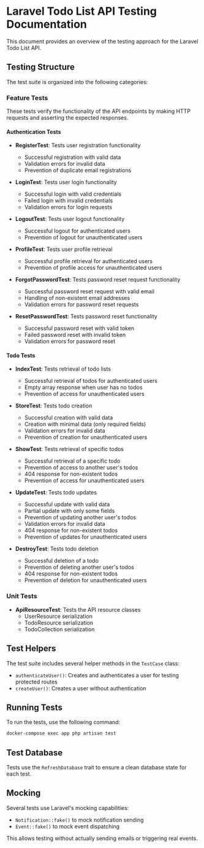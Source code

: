 # Laravel Todo List API Testing Documentation

This document provides an overview of the testing approach for the Laravel Todo List API.

## Testing Structure

The test suite is organized into the following categories:

### Feature Tests

These tests verify the functionality of the API endpoints by making HTTP requests and asserting the expected responses.

#### Authentication Tests

- **RegisterTest**: Tests user registration functionality
  - Successful registration with valid data
  - Validation errors for invalid data
  - Prevention of duplicate email registrations

- **LoginTest**: Tests user login functionality
  - Successful login with valid credentials
  - Failed login with invalid credentials
  - Validation errors for login requests

- **LogoutTest**: Tests user logout functionality
  - Successful logout for authenticated users
  - Prevention of logout for unauthenticated users

- **ProfileTest**: Tests user profile retrieval
  - Successful profile retrieval for authenticated users
  - Prevention of profile access for unauthenticated users

- **ForgotPasswordTest**: Tests password reset request functionality
  - Successful password reset request with valid email
  - Handling of non-existent email addresses
  - Validation errors for password reset requests

- **ResetPasswordTest**: Tests password reset functionality
  - Successful password reset with valid token
  - Failed password reset with invalid token
  - Validation errors for password reset

#### Todo Tests

- **IndexTest**: Tests retrieval of todo lists
  - Successful retrieval of todos for authenticated users
  - Empty array response when user has no todos
  - Prevention of access for unauthenticated users

- **StoreTest**: Tests todo creation
  - Successful creation with valid data
  - Creation with minimal data (only required fields)
  - Validation errors for invalid data
  - Prevention of creation for unauthenticated users

- **ShowTest**: Tests retrieval of specific todos
  - Successful retrieval of a specific todo
  - Prevention of access to another user's todos
  - 404 response for non-existent todos
  - Prevention of access for unauthenticated users

- **UpdateTest**: Tests todo updates
  - Successful update with valid data
  - Partial update with only some fields
  - Prevention of updating another user's todos
  - Validation errors for invalid data
  - 404 response for non-existent todos
  - Prevention of updates for unauthenticated users

- **DestroyTest**: Tests todo deletion
  - Successful deletion of a todo
  - Prevention of deleting another user's todos
  - 404 response for non-existent todos
  - Prevention of deletion for unauthenticated users

### Unit Tests

- **ApiResourceTest**: Tests the API resource classes
  - UserResource serialization
  - TodoResource serialization
  - TodoCollection serialization

## Test Helpers

The test suite includes several helper methods in the `TestCase` class:

- `authenticateUser()`: Creates and authenticates a user for testing protected routes
- `createUser()`: Creates a user without authentication

## Running Tests

To run the tests, use the following command:

```bash
docker-compose exec app php artisan test
```

## Test Database

Tests use the `RefreshDatabase` trait to ensure a clean database state for each test.

## Mocking

Several tests use Laravel's mocking capabilities:

- `Notification::fake()` to mock notification sending
- `Event::fake()` to mock event dispatching

This allows testing without actually sending emails or triggering real events.
